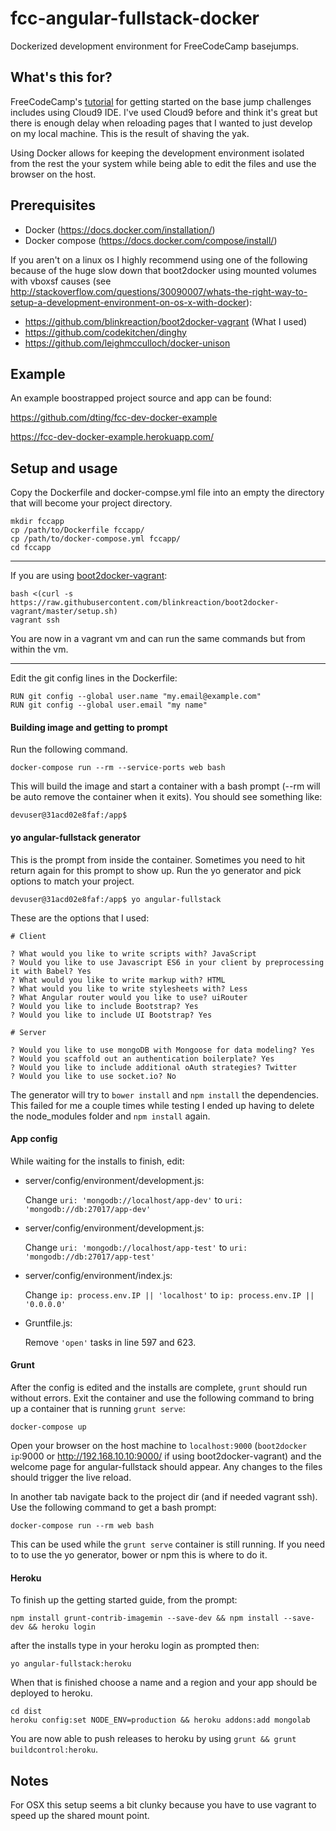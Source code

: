 # fcc-angular-fullstack-docker

Dockerized development environment for FreeCodeCamp basejumps.

## What's this for?

FreeCodeCamp's [tutorial](http://www.freecodecamp.com/challenges/waypoint-get-set-for-basejumps) for getting started on the base jump challenges includes using Cloud9 IDE. I've used Cloud9 before and think it's great but there is enough delay when reloading pages that I wanted to just develop on my local machine. This is the result of shaving the yak.

Using Docker allows for keeping the development environment isolated from the rest the your system while being able to edit the files and use the browser on the host.

## Prerequisites

* Docker (https://docs.docker.com/installation/)
* Docker compose (https://docs.docker.com/compose/install/)

If you aren't on a linux os I highly recommend using one of the following because of the huge slow down that boot2docker using mounted volumes with vboxsf causes (see http://stackoverflow.com/questions/30090007/whats-the-right-way-to-setup-a-development-environment-on-os-x-with-docker):
* https://github.com/blinkreaction/boot2docker-vagrant (What I used)
* https://github.com/codekitchen/dinghy
* https://github.com/leighmcculloch/docker-unison

## Example

An example boostrapped project source and app can be found:

https://github.com/dting/fcc-dev-docker-example

https://fcc-dev-docker-example.herokuapp.com/

## Setup and usage

Copy the Dockerfile and docker-compse.yml file into an empty the directory that will become your project directory. 

    mkdir fccapp
    cp /path/to/Dockerfile fccapp/
    cp /path/to/docker-compose.yml fccapp/
    cd fccapp

----
If you are using [boot2docker-vagrant](https://github.com/blinkreaction/boot2docker-vagrant):

    bash <(curl -s https://raw.githubusercontent.com/blinkreaction/boot2docker-vagrant/master/setup.sh)
    vagrant ssh
    
You are now in a vagrant vm and can run the same commands but from within the vm.

----

Edit the git config lines in the Dockerfile:

    RUN git config --global user.name "my.email@example.com"
    RUN git config --global user.email "my name"

#### Building image and getting to prompt

Run the following command.
    
    docker-compose run --rm --service-ports web bash
    
  
This will build the image and start a container with a bash prompt (--rm will be auto remove the container when it exits). You should see something like:

    devuser@31acd02e8faf:/app$
    
#### yo angular-fullstack generator
    
This is the prompt from inside the container. Sometimes you need to hit return again for this prompt to show up. Run the yo generator and pick options to match your project.

    devuser@31acd02e8faf:/app$ yo angular-fullstack

These are the options that I used:

    # Client

    ? What would you like to write scripts with? JavaScript
    ? Would you like to use Javascript ES6 in your client by preprocessing it with Babel? Yes
    ? What would you like to write markup with? HTML
    ? What would you like to write stylesheets with? Less
    ? What Angular router would you like to use? uiRouter
    ? Would you like to include Bootstrap? Yes
    ? Would you like to include UI Bootstrap? Yes

    # Server

    ? Would you like to use mongoDB with Mongoose for data modeling? Yes
    ? Would you scaffold out an authentication boilerplate? Yes
    ? Would you like to include additional oAuth strategies? Twitter
    ? Would you like to use socket.io? No
    
The generator will try to `bower install` and `npm install` the dependencies. This failed for me a couple times while testing I ended up having to delete the node_modules folder and `npm install` again.

#### App config

While waiting for the installs to finish, edit:

* server/config/environment/development.js:

  Change `uri: 'mongodb://localhost/app-dev'` to `uri: 'mongodb://db:27017/app-dev'`

* server/config/environment/development.js:

  Change `uri: 'mongodb://localhost/app-test'` to `uri: 'mongodb://db:27017/app-test'`
  
* server/config/environment/index.js:
 
  Change `ip: process.env.IP || 'localhost'` to `ip: process.env.IP || '0.0.0.0'`

* Gruntfile.js:

  Remove `'open'` tasks in line 597 and 623.
  
#### Grunt

After the config is edited and the installs are complete, `grunt` should run without errors. Exit the container and use the following command to bring up a container that is running `grunt serve`:

    docker-compose up
    
Open your browser on the host machine to `localhost:9000` (`boot2docker ip`:9000 or http://192.168.10.10:9000/ if using boot2docker-vagrant) and the welcome page for angular-fullstack should appear. Any changes to the files should trigger the live reload.

In another tab navigate back to the project dir (and if needed vagrant ssh). Use the following command to get a bash prompt:

    docker-compose run --rm web bash

This can be used while the `grunt serve` container is still running. If you need to to use the yo generator, bower or npm this is where to do it.

#### Heroku

To finish up the getting started guide, from the prompt:

    npm install grunt-contrib-imagemin --save-dev && npm install --save-dev && heroku login
    
after the installs type in your heroku login as prompted then:

    yo angular-fullstack:heroku
  
When that is finished choose a name and a region and your app should be deployed to heroku.

    cd dist
    heroku config:set NODE_ENV=production && heroku addons:add mongolab
    
You are now able to push releases to heroku by using `grunt && grunt buildcontrol:heroku`.

## Notes

For OSX this setup seems a bit clunky because you have to use vagrant to speed up the shared mount point.
